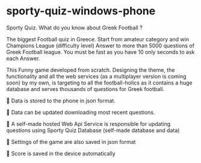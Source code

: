 # sporty-quiz-windows-phone
Sporty Quiz. What do you know about Greek Football ?

The biggest Football quiz in Greece. Start from amateur category and win
Champions League (difficulty level) Answer to more than 5000 questions
of Greek Football league. You must be fast as you have 10 only seconds
to ask each Answer.

This Funny game developed from scratch. Designing the theme, the
functionality and all the web services (as a multiplayer version is coming
soon) by my own, is targeting to all the football-holics as it contains a
huge database and serves thousands of questions for Greek football.

 Data is stored to the phone in json format.

 Data can be updated downloading most recent questions.

 A self-made hosted Web Api Service is responsible for updating
questions using Sporty Quiz Database (self-made database and
data)

 Settings of the game are also saved in json format

 Score is saved in the device automatically
